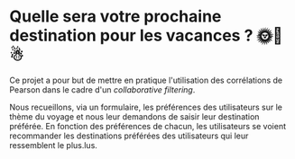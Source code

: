 # Quelle sera votre prochaine destination pour les vacances ? 🌞🌊☃

Ce projet a pour but de mettre en pratique l'utilisation des corrélations de Pearson dans le cadre d'un <i>collaborative filtering</i>.

Nous recueillons, via un formulaire, les préférences des utilisateurs sur le thème du voyage et nous leur demandons de saisir leur destination préférée. En fonction des préférences de chacun, les utilisateurs se voient recommander les destinations préférées des utilisateurs qui leur ressemblent le plus.lus.

